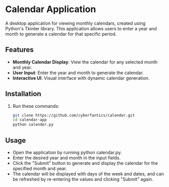 # Calendar Application

A desktop application for viewing monthly calendars, created using Python's Tkinter library. This application allows users to enter a year and month to generate a calendar for that specific period.

## Features

- **Monthly Calendar Display**: View the calendar for any selected month and year.
- **User Input**: Enter the year and month to generate the calendar.
- **Interactive UI**: Visual interface with dynamic calendar generation.

## Installation

1. Run these commands:
   ```bash
   git clone https://github.com/cyberfantics/calender.git
   cd calendar-app
   python calender.py
   ```
## Usage
- Open the application by running python calendar.py.
- Enter the desired year and month in the input fields.
- Click the "Submit" button to generate and display the calendar for the specified month and year.
- The calendar will be displayed with days of the week and dates, and can be refreshed by re-entering the values and clicking "Submit" again.
